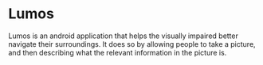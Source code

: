 # Lumos

Lumos is an android application that helps the visually impaired better navigate their surroundings. It does so by allowing people to take a picture, and then describing what the relevant information in the picture is.
